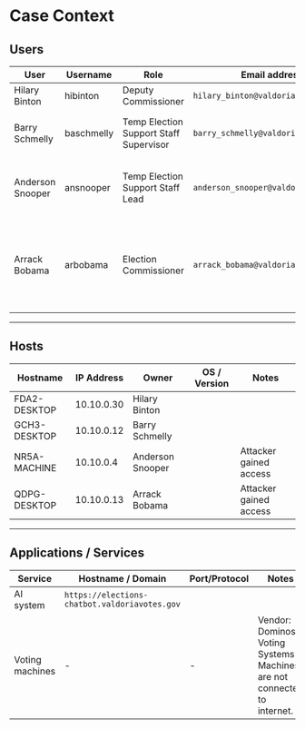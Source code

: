 # Case Context

## Users
| User             | Username   | Role                                   | Email address                        | Notes                                                                              |
| ---------------- | ---------- | -------------------------------------- | ------------------------------------ | ---------------------------------------------------------------------------------- |
| Hilary Binton    | hibinton   | Deputy Commissioner                    | `hilary_binton@valdoriavotes.gov`    |                                                                                    |
| Barry Schmelly   | baschmelly | Temp Election Support Staff Supervisor | `barry_schmelly@valdoriavotes.gov`   | Contacted by attacker using Anderson's email                                       |
| Anderson Snooper | ansnooper  | Temp Election Support Staff Lead       | `anderson_snooper@valdoriavotes.gov` | Entered login credentials on fake portal. Has no MFA enabled                       |
| Arrack Bobama    | arbobama   | Election Commissioner                  | `arrack_bobama@valdoriavotes.gov`    | Only one who communicates with vendor "Dominos Voting Systems". Has no MFA enabled |

---

## Hosts
| Hostname     | IP Address | Owner            | OS / Version | Notes                  |
| ------------ | ---------- | ---------------- | ------------ | ---------------------- |
| FDA2-DESKTOP | 10.10.0.30 | Hilary Binton    |              |                        |
| GCH3-DESKTOP | 10.10.0.12 | Barry Schmelly   |              |                        |
| NR5A-MACHINE | 10.10.0.4  | Anderson Snooper |              | Attacker gained access |
| QDPG-DESKTOP | 10.10.0.13 | Arrack Bobama    |              | Attacker gained access |

---

## Applications / Services
| Service         | Hostname / Domain                             | Port/Protocol | Notes                                                                     |
| --------------- | --------------------------------------------- | ------------- | ------------------------------------------------------------------------- |
| AI system       | `https://elections-chatbot.valdoriavotes.gov` |               |                                                                           |
| Voting machines | -                                             | -             | Vendor: Dominos Voting Systems<br>Machines are not connected to internet. |
